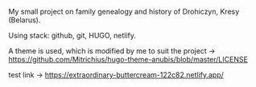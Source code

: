 My small project on family genealogy and history of Drohiczyn, Kresy (Belarus).


Using stack: github, git, HUGO, netlify. 


A theme is used, which is modified by me to suit the project -> https://github.com/Mitrichius/hugo-theme-anubis/blob/master/LICENSE

test link -> https://extraordinary-buttercream-122c82.netlify.app/
